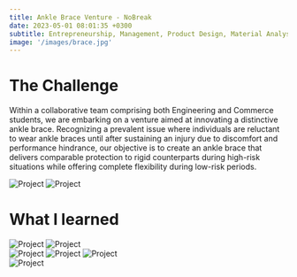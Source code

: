 ```yaml
---
title: Ankle Brace Venture - NoBreak
date: 2023-05-01 08:01:35 +0300
subtitle: Entrepreneurship, Management, Product Design, Material Analysis
image: '/images/brace.jpg'
---
```


# The Challenge
Within a collaborative team comprising both Engineering and Commerce students, we are embarking on a venture aimed at innovating a distinctive ankle brace. Recognizing a prevalent issue where individuals are reluctant to wear ankle braces until after sustaining an injury due to discomfort and performance hindrance, our objective is to create an ankle brace that delivers comparable protection to rigid counterparts during high-risk situations while offering complete flexibility during low-risk periods.

<div class="gallery-box">
  <div class="gallery">
    <img src="/images/nobreakfull.jpg" loading="lazy" alt="Project">
    <img src="/images/nobreakcad.jpg" loading="lazy" alt="Project">
  </div>
  <em> <a href="https://unsplash.com/" target="_blank"></a></em>
</div>

# What I learned

<div class="gallery-box">
  <div class="gallery">
    <img src="/images/testfixture.jpg" loading="lazy" alt="Project">
    <img src="/images/testfixturebuilt.jpg" loading="lazy" alt="Project">
  </div>
  <em> <a href="https://unsplash.com/" target="_blank"></a></em>
</div>

<div class="gallery-box">
  <div class="gallery">
    <img src="/images/hingedfoot.jpg" loading="lazy" alt="Project">
    <img src="/images/demofixture.jpg" loading="lazy" alt="Project">
    <img src="/images/gui.jpg" loading="lazy" alt="Project">
  </div>
  <em> <a href="https://unsplash.com/" target="_blank"></a></em>
</div>

<div class="gallery-box">
  <div class="gallery">
    <img src="/images/fea.jpg" loading="lazy" alt="Project">
  </div>
  <em> <a href="https://unsplash.com/" target="_blank"></a></em>
</div>
